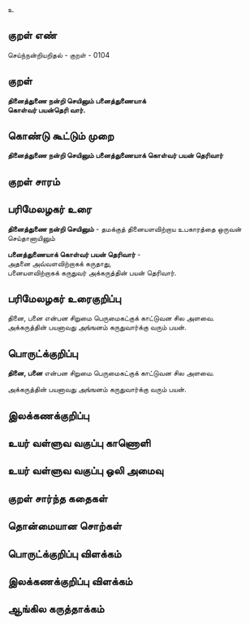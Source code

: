 உ

## குறள் எண் 

செய்ந்நன்றியறிதல் - குறள் - 0104  

## குறள் 

**தினைத்துணை நன்றி செயினும் பனைத்துணையாக்  
கொள்வர் பயன்தெரி வார்.**   

## கொண்டு கூட்டும் முறை

**தினைத்துணை நன்றி செயினும் பனைத்துணையாக் கொள்வர் பயன் தெரிவார்**

## குறள் சாரம் 


## பரிமேலழகர் உரை

**தினைத்துணை நன்றி செயினும்** - தமக்குத் தினையளவிற்றாய உபகாரத்தை ஒருவன் செய்தானாயினும்  

**பனைத்துணையாக் கொள்வர் பயன் தெரிவார்** -  
அதனை அவ்வளவிற்றாகக் கருதாது,  
பனையளவிற்றாகக் கருதுவர் அக்கருத்தின் பயன் தெரிவார்.    

## பரிமேலழகர் உரைகுறிப்பு   

தினை, பனை என்பன சிறுமை பெருமைகட்குக் காட்டுவன சில அளவை.  
அக்கருத்தின் பயனாவது அங்ஙனம் கருதுவார்க்கு வரும் பயன். 

## பொருட்க்குறிப்பு 

**தினை, பனை** என்பன சிறுமை பெருமைகட்குக் காட்டுவன சில அளவை.  

அக்கருத்தின் பயனாவது அங்ஙனம் கருதுவார்க்கு வரும் பயன்.  

## இலக்கணக்குறிப்பு  


## உயர் வள்ளுவ வகுப்பு காணொளி


## உயர் வள்ளுவ வகுப்பு ஒலி அமைவு 

 
## குறள் சார்ந்த கதைகள் 


## தொன்மையான சொற்கள்


## பொருட்க்குறிப்பு விளக்கம்


## இலக்கணக்குறிப்பு விளக்கம்


## ஆங்கில கருத்தாக்கம் 


